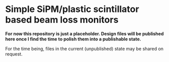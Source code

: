 # Simple SiPM/plastic scintillator based beam loss monitors
**For now this repository is just a placeholder. Design files will be published
here once I find the time to polish them into a publishable state.**

For the time being, files in the current (unpublished) state may be shared on
request.
